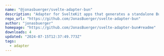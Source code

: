 ```yaml
---
name: "@jonasbuerger/svelte-adapter-bun"
description: "Adapter for SvelteKit apps that generates a standalone Bun.js server."
repo_url: "https://github.com/JonasBuerger/svelte-adapter-bun"
author: "jonasbuerger"
homepage: "https://github.com/JonasBuerger/svelte-adapter-bun#readme"
downloads: 4
updated: "2024-07-15T12:37:49.773Z"
tags: 
  - adapter
---
```

